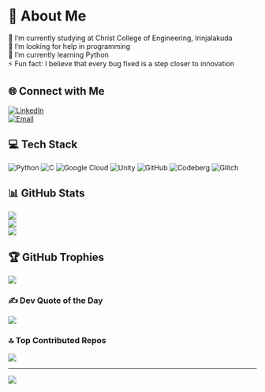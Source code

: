 # 💫 About Me
🔭 I’m currently studying at Christ College of Engineering, Irinjalakuda  
🤝 I’m looking for help in programming  
🌱 I’m currently learning Python  
⚡ Fun fact: I believe that every bug fixed is a step closer to innovation

## 🌐 Connect with Me
[![LinkedIn](https://img.shields.io/badge/LinkedIn-%230077B5.svg?logo=linkedin&logoColor=white)](https://linkedin.com/in/sayonasiju)  
[![Email](https://img.shields.io/badge/Email-D14836?logo=gmail&logoColor=white)](mailto:sayonasiju.official@gmail.com)

## 💻 Tech Stack
![Python](https://img.shields.io/badge/python-3670A0?style=for-the-badge&logo=python&logoColor=ffdd54)
![C](https://img.shields.io/badge/c-%2300599C.svg?style=for-the-badge&logo=c&logoColor=white)
![Google Cloud](https://img.shields.io/badge/GoogleCloud-%234285F4.svg?style=for-the-badge&logo=google-cloud&logoColor=white)
![Unity](https://img.shields.io/badge/unity-%23000000.svg?style=for-the-badge&logo=unity&logoColor=white)
![GitHub](https://img.shields.io/badge/github-%23121011.svg?style=for-the-badge&logo=github&logoColor=white)
![Codeberg](https://img.shields.io/badge/Codeberg-2185D0?style=for-the-badge&logo=Codeberg&logoColor=white)
![Glitch](https://img.shields.io/badge/glitch-%233333FF.svg?style=for-the-badge&logo=glitch&logoColor=white)

## 📊 GitHub Stats
![](https://github-readme-stats.vercel.app/api?username=sayonasijuofficial-off&theme=dark&hide_border=true&include_all_commits=true&count_private=true)  
![](https://nirzak-streak-stats.vercel.app/?user=sayonasijuofficial-off&theme=dark&hide_border=true)  
![](https://github-readme-stats.vercel.app/api/top-langs/?username=sayonasijuofficial-off&theme=dark&hide_border=true&layout=compact)

## 🏆 GitHub Trophies
![](https://github-profile-trophy.vercel.app/?username=sayonasijuofficial-off&theme=radical&no-frame=false&no-bg=true&margin-w=4)

### ✍️ Dev Quote of the Day
![](https://quotes-github-readme.vercel.app/api?type=horizontal&theme=radical)

### 🔝 Top Contributed Repos
![](https://github-contributor-stats.vercel.app/api?username=sayonasijuofficial-off&limit=5&theme=dark&combine_all_yearly_contributions=true)

---

[![](https://visitcount.itsvg.in/api?id=sayonasijuofficial-off&icon=0&color=0)](https://visitcount.itsvg.in)

<!-- Proudly created with GPRM ( https://gprm.itsvg.in ) -->
